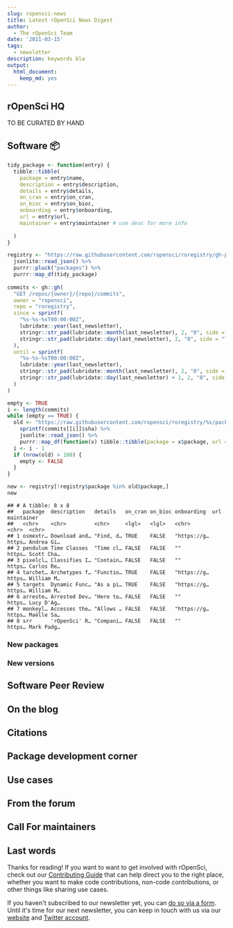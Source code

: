 ```yaml
---
slug: ropensci-news
title: Latest rOpenSci News Digest
author:
  - The rOpenSci Team
date: '2021-03-15'
tags:
  - newsletter
description: keywords bla
output:
  html_document:
    keep_md: yes
---
```




## rOpenSci HQ

TO BE CURATED BY HAND

## Software :package:


```r
tidy_package <- function(entry) {
  tibble::tibble(
    package = entry$name,
    description = entry$description,
    details = entry$details,
    on_cran = entry$on_cran,
    on_bioc = entry$on_bioc,
    onboarding = entry$onboarding,
    url = entry$url,
    maintainer = entry$maintainer # use desc for more info
    
  )
}

registry <- "https://raw.githubusercontent.com/ropensci/roregistry/gh-pages/registry.json" %>%
  jsonlite::read_json() %>%
  purrr::pluck("packages") %>%
  purrr::map_df(tidy_package)
  
commits <- gh::gh(
  "GET /repos/{owner}/{repo}/commits",
  owner = "ropensci",
  repo = "roregistry",
  since = sprintf(
    "%s-%s-%sT00:00:00Z",
    lubridate::year(last_newsletter),
    stringr::str_pad(lubridate::month(last_newsletter), 2, "0", side = "left"),
    stringr::str_pad(lubridate::day(last_newsletter), 2, "0", side = "left")
  ),
  until = sprintf(
    "%s-%s-%sT00:00:00Z",
    lubridate::year(last_newsletter),
    stringr::str_pad(lubridate::month(last_newsletter), 2, "0", side = "left"),
    stringr::str_pad(lubridate::day(last_newsletter) + 1, 2, "0", side = "left")
  )
)

empty <- TRUE
i <- length(commits)
while (empty == TRUE) {
  old <- "https://raw.githubusercontent.com/ropensci/roregistry/%s/packages.json" %>%
    sprintf(commits[[i]]$sha) %>%
    jsonlite::read_json() %>%
    purrr::map_df(function(x) tibble::tibble(package = x$package, url = x$url, branch = x$branch))
  i <- i - 1
  if (nrow(old) > 100) {
    empty <- FALSE
  }
}

new <- registry[!registry$package %in% old$package,]
new
```

```
## # A tibble: 8 x 8
##   package  description   details   on_cran on_bioc onboarding  url    maintainer
##   <chr>    <chr>         <chr>     <lgl>   <lgl>   <chr>       <chr>  <chr>     
## 1 osmextr… Download and… "Find, d… TRUE    FALSE   "https://g… https… Andrea Gi…
## 2 pendulum Time Classes  "Time cl… FALSE   FALSE   ""          https… Scott Cha…
## 3 pixelcl… Classifies I… "Contain… FALSE   FALSE   ""          https… Carlos Re…
## 4 tarchet… Archetypes f… "Functio… TRUE    FALSE   "https://g… https… William M…
## 5 targets  Dynamic Func… "As a pi… TRUE    FALSE   "https://g… https… William M…
## 6 arreste… Arrested Dev… "Here to… FALSE   FALSE   ""          https… Lucy D'Ag…
## 7 monkeyl… Accesses the… "Allows … FALSE   FALSE   "https://g… https… Maëlle Sa…
## 8 srr      'rOpenSci' R… "Compani… FALSE   FALSE   ""          https… Mark Padg…
```

### New packages

### New versions

## Software Peer Review

## On the blog

## Citations

## Package development corner

## Use cases

## From the forum

## Call For maintainers

## Last words

Thanks for reading! If you want to want to get involved with rOpenSci, check out our [Contributing Guide](https://contributing.ropensci.org) that can help direct you to the right place, whether you want to make code contributions, non-code contributions, or other things like sharing use cases.

If you haven't subscribed to our newsletter yet, you can [do so via a form](/news/). Until it's time for our next newsletter, you can keep in touch with us via our [website](/) and [Twitter account](https://twitter.com/ropensci).
